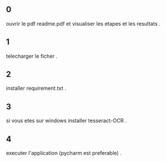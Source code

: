 ## 0
ouvrir le pdf readme.pdf et visualiser les etapes et les resultats .
## 1
telecharger le ficher .
## 2
installer requirement.txt .
## 3
si vous etes sur windows installer tesseract-OCR .
## 4
executer l'application (pycharm est preferable) .
